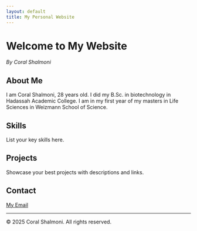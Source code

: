 ```yaml
---
layout: default
title: My Personal Website
---
```


# Welcome to My Website
*By Coral Shalmoni*

## About Me
I am Coral Shalmoni, 28 years old. I did my B.Sc. in biotechnology in Hadassah Academic College.
I am in my first year of my masters in Life Sciences in Weizmann School of Science.

## Skills
List your key skills here.

## Projects
Showcase your best projects with descriptions and links.

## Contact
[My Email](mailto:coralshalmoni@gmail.com)

---

&copy; 2025 Coral Shalmoni. All rights reserved.
